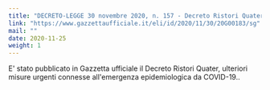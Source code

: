 ```yaml
---
title: "DECRETO-LEGGE 30 novembre 2020, n. 157 - Decreto Ristori Quater"
link: "https://www.gazzettaufficiale.it/eli/id/2020/11/30/20G00183/sg"
mail: ""
date: 2020-11-25
weight: 1
---
```


E' stato pubblicato in Gazzetta ufficiale il Decreto Ristori Quater, ulteriori misure urgenti connesse all'emergenza epidemiologica da COVID-19..
